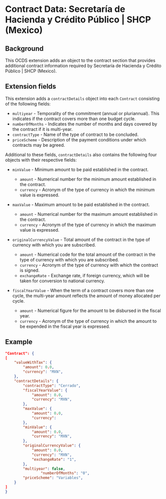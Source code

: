 # Contract Data: Secretaría de Hacienda y Crédito Público | SHCP (Mexico)

## Background

This OCDS extension adds an object to the contract section that provides additional contract information required by Secretaría de Hacienda y Crédito Público | SHCP (Mexico).

## Extension fields

This extension adds a `contractDetails` object into each `Contract` consisting of the following fields:

* `multiyear` - Temporality of the commitment (annual or pluriannual). This indicates if the contract covers more than one budget cycle.
* `numberOfMonths` - Indicates the number of months and days covered by the contract if it is multi-year.
* `contractType` - Name of the type of contract to be concluded.
* `priceScheme` - Description of the payment conditions under which contracts may be agreed.

Additional to these fields, `contractDetails` also contains the following four objects with their respective fields:
    
* `minValue` - Minimum amount to be paid established in the contract.
  * `amount` - Numerical number for the minimum amount established in the contract.
  * `currency` - Acronym of the type of currency in which the minimum value is expressed.

* `maxValue` - Maximum amount to be paid established in the contract.
  * `amount` - Numerical number for the maximum amount established in the contract.
  * `currency` - Acronym of the type of currency in which the maximum value is expressed.

* `originalCurrencyValue` - Total amount of the contract in the type of currency with which you are subscribed.
  * `amount` - Numerical code for the total amount of the contract in the type of currency with which you are subscribed.
  * `currency` - Acronym of the type of currency with which the contract is signed.
  * `exchangeRate` - Exchange rate, if foreign currency, which will be taken for conversion to national currency.

* `fiscalYearValue` - When the term of a contract covers more than one cycle, the multi-year amount reflects the amount of money allocated per cycle.
  * `amount` - Numerical figure for the amount to be disbursed in the fiscal year.
  * `currency` - Acronym of the type of currency in which the amount to be expended in the fiscal year is expressed.


## Example

```json
"Contract": {
[
	"valueWithTax": {
		"amount": 0.0,
		"currency": "MXN",
	},
	"contractDetails": {
		"contractType": "Cerrado",
		"fiscalYearValue": {
			"amount": 0.0, 
			"currency": "MXN",
		},
		"maxValue": {
			"amount": 0.0,
			"currency":
		},
		"minValue": {
			"amount": 0.0,
			"currency": "MXN",
		},
		"originalCurrencyValue": {
			"amount": 0.0,
			"currency": "MXN",
			"exchangeRate": "1",
		},
		"multiyear": false,
                "numberOfMonths": "0",
		"priceScheme": "Variables",
	}
]
}
```
